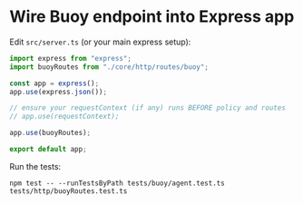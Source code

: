 # Wire Buoy endpoint into Express app

Edit `src/server.ts` (or your main express setup):

```ts
import express from "express";
import buoyRoutes from "./core/http/routes/buoy";

const app = express();
app.use(express.json());

// ensure your requestContext (if any) runs BEFORE policy and routes
// app.use(requestContext);

app.use(buoyRoutes);

export default app;
```

Run the tests:
```
npm test -- --runTestsByPath tests/buoy/agent.test.ts tests/http/buoyRoutes.test.ts
```
